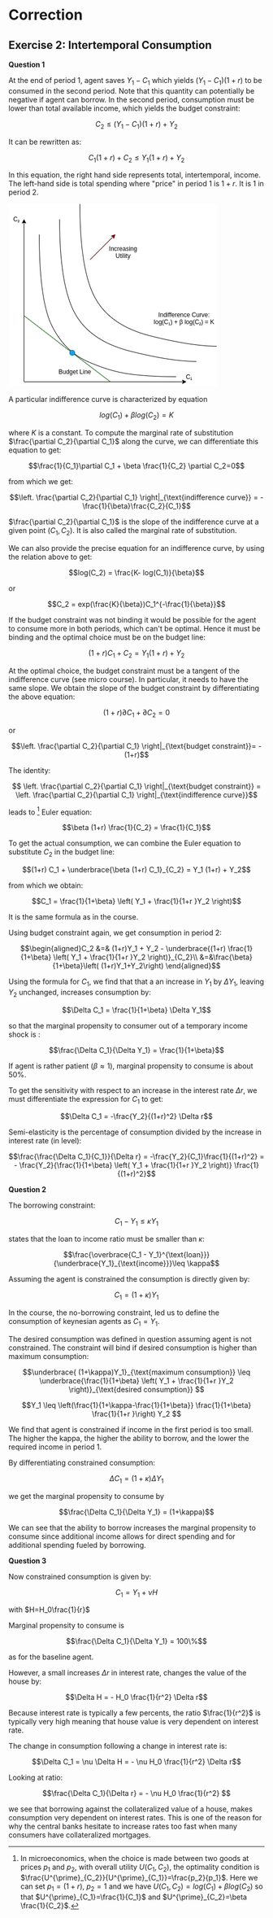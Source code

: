 # Correction

## Exercise 2: Intertemporal Consumption

__Question 1__

At the end of period 1, agent saves $Y_1-C_1$ which yields $(Y_1-C_1)(1+r)$ to be consumed in the second period. Note that this quantity can potentially be negative if agent can borrow.
In the second period, consumption must be lower than total available income, which yields the budget constraint:

$$C_2 \leq (Y_1-C_1)(1+r) + Y_2$$

It can be rewritten as:


$$C_1 (1+r) + C_2 \leq Y_1 (1+r) + Y_2$$


In this equation, the right hand side represents total, intertemporal, income. The left-hand side is total spending where "price" in period 1 is $1+r$. It is $1$ in period 2.

![](demand.png)

A particular indifference curve is characterized by equation 

$$log(C_1) + \beta log(C_2)=K$$

where $K$ is a constant. To compute the marginal rate of substitution $\frac{\partial C_2}{\partial C_1}$ along the curve, we can differentiate this equation to get:

$$\frac{1}{C_1}\partial C_1 + \beta \frac{1}{C_2} \partial C_2=0$$

from which we get:

$$\left. \frac{\partial C_2}{\partial C_1} \right|_{\text{indifference curve}} = -\frac{1}{\beta}\frac{C_2}{C_1}$$

$\frac{\partial C_2}{\partial C_1}$ is the slope of the indifference curve at a given point $(C_1, C_2)$. It is also called the marginal rate of substitution.

We can also provide the precise equation for an indifference curve, by using the relation above to get:

$$log(C_2) = \frac{K- log(C_1)}{\beta}$$

or

$$C_2 = exp(\frac{K}{\beta})C_1^{-\frac{1}{\beta}}$$

If the budget constraint was not binding it would be possible for the agent to consume more in both periods, which can't be optimal. Hence it must be binding and the optimal choice must be on the budget line:


$$(1+r) C_1 + C_2 = Y_1 (1+r) + Y_2$$

At the optimal choice, the budget constraint must be a tangent of the indifference curve (see micro course). In particular, it needs to have the same slope. We obtain the slope of the budget constraint by differentiating the above equation:

$$(1+r) \partial C_1 + \partial C_2 = 0$$

or 

$$\left. \frac{\partial C_2}{\partial C_1} \right|_{\text{budget constraint}}= -(1+r)$$

The identity: 

$$ \left. \frac{\partial C_2}{\partial C_1} \right|_{\text{budget constraint}} = \left. \frac{\partial C_2}{\partial C_1} \right|_{\text{indifference curve}}$$

leads to [^footnote] Euler equation:

$$\beta (1+r) \frac{1}{C_2} = \frac{1}{C_1}$$


[^footnote]: In microeconomics, when the choice is made between two goods at prices $p_1$ and $p_2$, with overall utility $U(C_1, C_2)$, the optimality condition is $\frac{U^{\prime}_{C_2}}{U^{\prime}_{C_1}}=\frac{p_2}{p_1}$. Here we can set $p_1 = (1+r)$, $p_2=1$ and we have $U(C_1, C_2)=log(C_1) + \beta log(C_2)$ so that $U^{\prime}_{C_1}=\frac{1}{C_1}$ and $U^{\prime}_{C_2}=\beta \frac{1}{C_2}$.

To get the actual consumption, we can combine the Euler equation to substitute $C_2$ in the budget line:

$$(1+r)  C_1 + \underbrace{\beta (1+r) C_1}_{C_2} = Y_1 (1+r) + Y_2$$

from which we obtain:

$$C_1 = \frac{1}{1+\beta} \left(  Y_1  + \frac{1}{1+r }Y_2 \right)$$

It is the same formula as in the course.

Using budget constraint again, we get consumption in period 2: 

$$\begin{aligned}C_2 &=& (1+r)Y_1 + Y_2 - \underbrace{(1+r) \frac{1}{1+\beta} \left(  Y_1  + \frac{1}{1+r }Y_2 \right)}_{C_2}\\ &=&\frac{\beta}{1+\beta}\left( (1+r)Y_1+Y_2\right)
\end{aligned}$$

Using the formula for $C_1$, we find that that a an increase in $Y_1$ by $\Delta Y_1$, leaving $Y_2$ unchanged, increases consumption by:

$$\Delta C_1 = \frac{1}{1+\beta} \Delta Y_1$$

so that the marginal propensity to consumer out of a temporary income shock is :

$$\frac{\Delta C_1}{\Delta Y_1} = \frac{1}{1+\beta}$$

If agent is rather patient ($\beta \approx 1$), marginal propensity to consume is about $50\%$.

To get the sensitivity with respect to an increase in the interest rate $\Delta r$, we must differentiate the expression for $C_1$ to get: 

$$\Delta C_1 = -\frac{Y_2}{(1+r)^2} \Delta r$$

Semi-elasticity is the percentage of consumption divided by the increase in interest rate (in level):


$$\frac{\frac{\Delta C_1}{C_1}}{\Delta r} = -\frac{Y_2}{C_1}\frac{1}{(1+r)^2} = - \frac{Y_2}{\frac{1}{1+\beta} \left(  Y_1  + \frac{1}{1+r }Y_2 \right)} \frac{1}{(1+r)^2}$$


__Question 2__

The borrowing constraint: 

$$C_1 - Y_1\leq \kappa Y_1$$

states that the loan to income ratio must be smaller than $\kappa$: 

$$\frac{\overbrace{C_1 - Y_1}^{\text{loan}}}{\underbrace{Y_1}_{\text{income}}}\leq \kappa$$

Assuming the agent is constrained the consumption is directly given by:

$$C_1 = (1+\kappa)Y_1$$

In the course, the no-borrowing constraint, led us to define the consumption of keynesian agents as $C_1=Y_1$.

The desired consumption was defined in question assuming agent is not constrained. The constraint will bind if desired consumption is higher than maximum consumption:

$$\underbrace{ (1+\kappa)Y_1}_{\text{maximum consumption}} \leq \underbrace{\frac{1}{1+\beta} \left(  Y_1  + \frac{1}{1+r }Y_2 \right)}_{\text{desired consumption}} $$

$$Y_1 \leq \left(\frac{1}{1+\kappa-\frac{1}{1+\beta}} \frac{1}{1+\beta} \frac{1}{1+r }\right) Y_2  $$

We find that agent is constrained if income in the first period is too small. The higher the kappa, the higher the ability to borrow, and the lower the required income in period 1.

By differentiating constrained consumption:

$$\Delta C_1 = (1+\kappa) \Delta Y_1$$

we get the marginal propensity to consume by 

$$\frac{\Delta C_1}{\Delta Y_1} = (1+\kappa)$$


We can see that the ability to borrow increases the marginal propensity to consume since additional income allows for direct spending and for additional spending fueled by borrowing.

__Question 3__

Now constrained consumption is given by:

$$C_1 = Y_1 + \nu H$$

with $H=H_0\frac{1}{r}$

Marginal propensity to consume is

$$\frac{\Delta C_1}{\Delta Y_1} = 100\%$$

as for the baseline agent.

However, a small increases $\Delta r$ in interest rate, changes the value of the house by:

$$\Delta H = - H_0 \frac{1}{r^2} \Delta r$$

Because interest rate is typically a few percents, the ratio $\frac{1}{r^2}$ is typically very high meaning that house value is very dependent on interest rate.

The change in consumption following a change in interest rate is:

$$\Delta C_1 = \nu \Delta H = - \nu H_0 \frac{1}{r^2} \Delta r$$

Looking at ratio:


$$\frac{\Delta C_1}{\Delta r} = - \nu H_0 \frac{1}{r^2} $$

we see that borrowing against the collateralized value of a house, makes consumption very dependent on interest rates. This is one of the reason for why the central banks hesitate to increase rates too fast when many consumers have collateralized mortgages.
